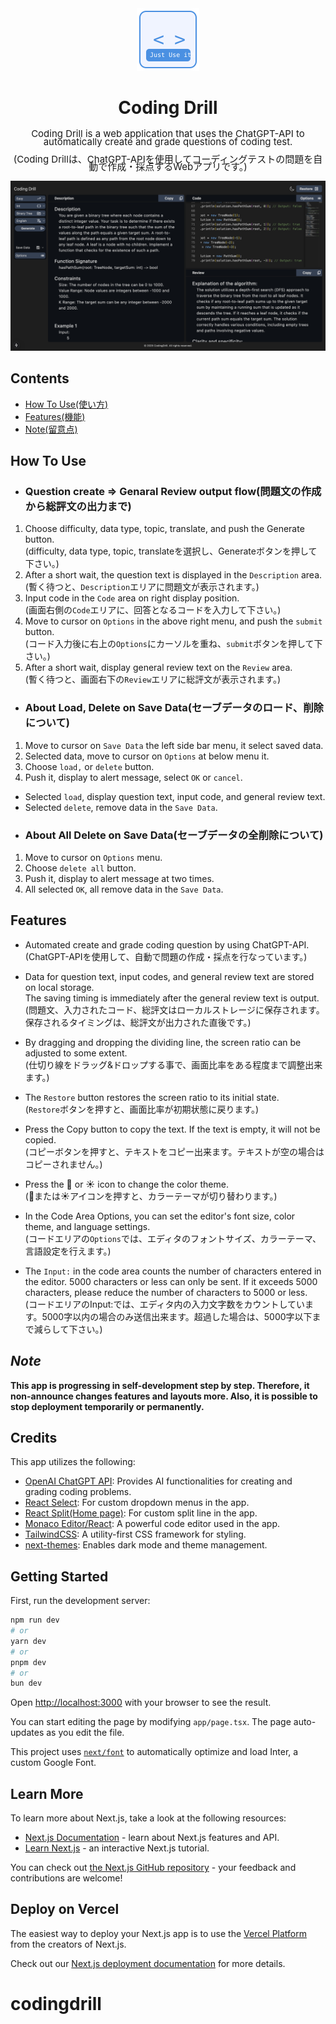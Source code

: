 <div style="text-align: center">
  <Img src="public/images/appIcon.svg" style="width: 100px; height: 100px;" />
  <h1>Coding Drill</h1>
</div>

<div style="text-align: center; font-size: 15px;line-height: 0.8rem;">
  <p>Coding Drill is a web application that uses the ChatGPT-API to automatically create and grade questions of coding test.</p>
  <p>(Coding Drillは、ChatGPT-APIを使用してコーディングテストの問題を自動で作成・採点するWebアプリです。)</p>
</div>

<img style="text-align: center" src="public/images/appImage.png" alt="SVG Image" style="width: auto; height: auto">

## Contents

- [How To Use](#how-to-use)[(使い方)](#how-to-use)
- [Features](#features)[(機能)](#features)
- [Note](#note)[(留意点)](#note)

## How To Use

- ### Question create => Genaral Review output flow(問題文の作成から総評文の出力まで)

1. Choose difficulty, data type, topic, translate, and push the Generate button.  
   (difficulty, data type, topic, translateを選択し、Generateボタンを押して下さい。)
2. After a short wait, the question text is displayed in the `Description` area.  
   (暫く待つと、`Description`エリアに問題文が表示されます。)
3. Input code in the `Code` area on right display position.  
   (画面右側の`Code`エリアに、回答となるコードを入力して下さい。)
4. Move to cursor on `Options` in the above right menu, and push the `submit` button.  
   (コード入力後に右上の`Options`にカーソルを重ね、`submit`ボタンを押して下さい。)
5. After a short wait, display general review text on the `Review` area.  
   (暫く待つと、画面右下の`Review`エリアに総評文が表示されます。)

- ### About Load, Delete on Save Data(セーブデータのロード、削除について)

1. Move to cursor on `Save Data` the left side bar menu, it select saved data.
2. Selected data, move to cursor on `Options` at below menu it.
3. Choose `load,` or `delete` button.
4. Push it, display to alert message, select `OK` or `cancel`.

- Selected `load`, display question text, input code, and general review text.
- Selected `delete`, remove data in the `Save Data`.
- ### About All Delete on Save Data(セーブデータの全削除について)

1. Move to cursor on `Options` menu.
2. Choose `delete all` button.
3. Push it, display to alert message at two times.
4. All selected `OK`, all remove data in the `Save Data`.

## Features

- Automated create and grade coding question by using ChatGPT-API.  
  (ChatGPT-APIを使用して、自動で問題の作成・採点を行なっています。)

- Data for question text, input codes, and general review text are stored on local storage.  
  The saving timing is immediately after the general review text is output.  
  (問題文、入力されたコード、総評文はローカルストレージに保存されます。  
  保存されるタイミングは、総評文が出力された直後です。)

- By dragging and dropping the dividing line, the screen ratio can be adjusted to some extent.  
  (仕切り線をドラッグ&ドロップする事で、画面比率をある程度まで調整出来ます。)

- The `Restore` button restores the screen ratio to its initial state.  
  (`Restore`ボタンを押すと、画面比率が初期状態に戻ります。)

- Press the Copy button to copy the text. If the text is empty, it will not be copied.  
  (コピーボタンを押すと、テキストをコピー出来ます。テキストが空の場合はコピーされません。)

- Press the 🌙 or ☀️ icon to change the color theme.  
  (🌙または☀️アイコンを押すと、カラーテーマが切り替わります。)

- In the Code Area Options, you can set the editor's font size, color theme, and language settings.  
  (コードエリアの`Options`では、エディタのフォントサイズ、カラーテーマ、言語設定を行えます。)

- The `Input:` in the code area counts the number of characters entered in the editor. 5000 characters or less can only be sent. If it exceeds 5000 characters, please reduce the number of characters to 5000 or less.  
  (コードエリアのInput:では、エディタ内の入力文字数をカウントしています。5000字以内の場合のみ送信出来ます。超過した場合は、5000字以下まで減らして下さい。)

## _Note_

**This app is progressing in self-development step by step. Therefore, it non-announce changes features and layouts more. Also, it is possible to stop deployment temporarily or permanently.**

## Credits

This app utilizes the following:

- [OpenAI ChatGPT API](https://openai.com/): Provides AI functionalities for creating and grading coding problems.
- [React Select](https://react-select.com/home): For custom dropdown menus in the app.
- [React Split](https://github.com/nathancahill/split/tree/master/packages/react-split)[(Home page)](https://split.js.org/): For custom split line in the app.
- [Monaco Editor/React](https://microsoft.github.io/monaco-editor): A powerful code editor used in the app.
- [TailwindCSS](https://www.npmjs.com/package/tailwindcss): A utility-first CSS framework for styling.
- [next-themes](https://www.npmjs.com/package/next-themes): Enables dark mode and theme management.

## Getting Started

First, run the development server:

```bash
npm run dev
# or
yarn dev
# or
pnpm dev
# or
bun dev
```

Open [http://localhost:3000](http://localhost:3000) with your browser to see the result.

You can start editing the page by modifying `app/page.tsx`. The page auto-updates as you edit the file.

This project uses [`next/font`](https://nextjs.org/docs/basic-features/font-optimization) to automatically optimize and load Inter, a custom Google Font.

## Learn More

To learn more about Next.js, take a look at the following resources:

- [Next.js Documentation](https://nextjs.org/docs) - learn about Next.js features and API.
- [Learn Next.js](https://nextjs.org/learn) - an interactive Next.js tutorial.

You can check out [the Next.js GitHub repository](https://github.com/vercel/next.js/) - your feedback and contributions are welcome!

## Deploy on Vercel

The easiest way to deploy your Next.js app is to use the [Vercel Platform](https://vercel.com/new?utm_medium=default-template&filter=next.js&utm_source=create-next-app&utm_campaign=create-next-app-readme) from the creators of Next.js.

Check out our [Next.js deployment documentation](https://nextjs.org/docs/deployment) for more details.

# codingdrill
